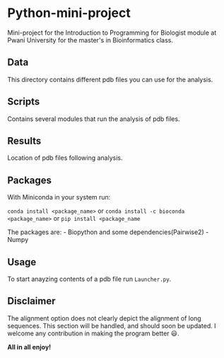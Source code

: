 # Python-mini-project
Mini-project for the Introduction to Programming for Biologist module at Pwani University for the master's in Bioinformatics class.

## Data
This directory contains different pdb files you can use for the analysis.

## Scripts 
Contains several modules that run the analysis of pdb files.

## Results
Location of pdb files following analysis.

## Packages
With Miniconda in your system run:

`conda install <package_name>` 
           or
`conda install -c bioconda <package_name>`
           or
`pip install <package_name`

The packages are:
    - Biopython and some dependencies(Pairwise2)
    - Numpy

## Usage
To start anayzing contents of a pdb file run `Launcher.py`.

## Disclaimer
The alignment option does not clearly depict the alignment of long sequences. This section will be handled, and should soon be updated. I welcome any contribution in making the program better 😃.

**All in all enjoy!**


